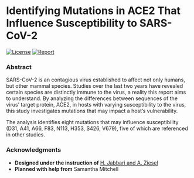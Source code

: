# Identifying Mutations in ACE2 That Influence Susceptibility to SARS-CoV-2

[![License](https://img.shields.io/github/license/zakwht/ace2)](/LICENSE.md)
[![Report](https://img.shields.io/badge/report-2021-orange.svg)](/report/report.pdf)

### Abstract
SARS-CoV-2 is an contagious virus established to affect not only humans, but other mammal species. Studies over the last two years have revealed certain species are distinctly immune to the virus, a reality this report aims to understand. By analyzing the differences between sequences of the virus’ target protein, ACE2, in hosts with varying susceptibility to the virus, this study investigates mutations that may impact a host’s vulnerability. 

The analysis identifies eight mutations that may influence susceptibility (D31, A41, A66, F83, N113, H353, S426, V679), five of which are referenced in other studies.

### Acknowledgments
* __Designed under the instruction of__ [H. Jabbari and A. Ziesel](https://onlineacademiccommunity.uvic.ca/cobra/team/)
* __Planned with help from__ Samantha Mitchell

